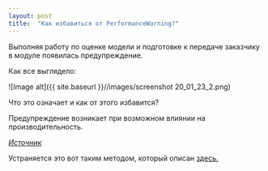 ```yaml
---
layout: post
title:  "Как избавиться от PerformanceWarning?"
---
```

Выполняя работу по оценке модели и подготовке к передаче заказчику в модуле появилась предупреждение.

Как все выглядело:

![Image alt]({{ site.baseurl }}//images/screenshot 20_01_23_2.png)


Что это означает и как от этого избавится?

Предупреждение возникает при возможном влиянии на производительность.

*[Источник](https://github.com/pandas-dev/pandas/blob/v1.5.3/pandas/errors/__init__.py#L31-L34)*


Устраняется это вот таким методом, который описан [здесь.](https://stackoverflow.com/questions/51521526/python-pandas-how-to-supress-performancewarning)

